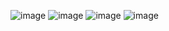 ![image](https://github.com/user-attachments/assets/2e5c94b1-fff0-48cb-bbe1-55705cc43b76)
![image](https://github.com/user-attachments/assets/63df985c-7e77-443e-9bb3-3dc6801e8b71)
![image](https://github.com/user-attachments/assets/12d12c04-4ef5-4d49-92de-d87ac86805e7)
![image](https://github.com/user-attachments/assets/cafa53b9-16a8-4d37-8565-e17544de1662)
